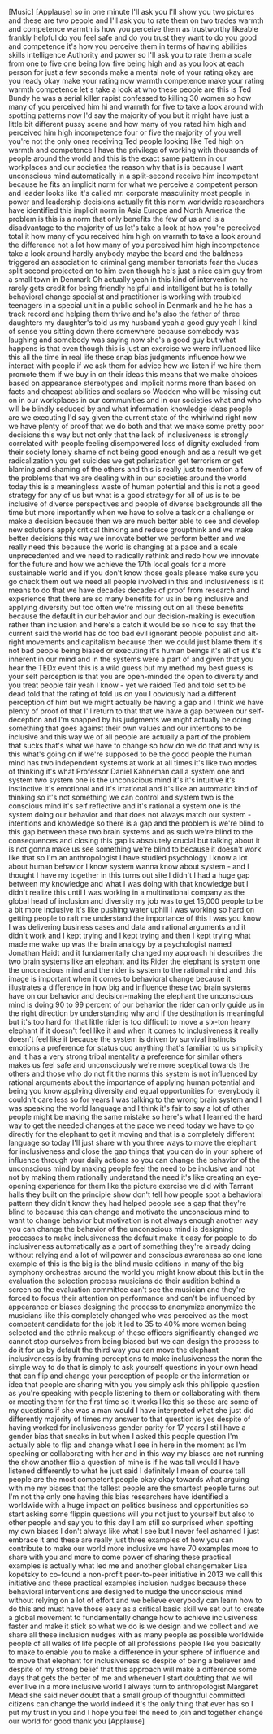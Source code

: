 
[Music]
[Applause]
so in one minute I&#39;ll ask you I&#39;ll show
you two pictures and these are two
people and I&#39;ll ask you to rate them on
two trades warmth and competence warmth
is how you perceive them as trustworthy
likeable frankly helpful do you feel
safe and do you trust they want to do
you good and competence it&#39;s how you
perceive them in terms of having
abilities skills intelligence Authority
and power so I&#39;ll ask you to rate them a
scale from one to five one being low
five being high and as you look at each
person for just a few seconds make a
mental note of your rating okay are you
ready okay
make your rating now warmth competence
make your rating warmth competence let&#39;s
take a look at who these people are
this is Ted Bundy he was a serial killer
rapist confessed to killing 30 women so
how many of you perceived him hi and
warmth for five to take a look around
with spotting patterns now I&#39;d say the
majority of you but it might have just a
little bit different pussy scene and how
many of you rated him high and perceived
him high incompetence four or five the
majority of you well you&#39;re not the only
ones receiving Ted people looking like
Ted high on warmth and competence I have
the privilege of working with thousands
of people around the world and this is
the exact same pattern in our workplaces
and our societies the reason why that is
is because I want unconscious mind
automatically in a split-second receive
him
incompetent because he fits an implicit
norm for what we perceive a competent
person and leader looks like it&#39;s called
mr. corporate masculinity most people in
power and leadership decisions actually
fit this norm worldwide researchers have
identified this implicit norm in Asia
Europe and North America the problem is
this is a norm that only benefits the
few of us and is a disadvantage to the
majority of us let&#39;s take a look at how
you&#39;re perceived total it how many of
you received him high on warmth to take
a look around the difference not a lot
how many of you perceived him high
incompetence take a look around
hardly anybody maybe the beard and the
baldness triggered an association to
criminal gang member
terrorists fear the Judas split second
projected on to him even though he&#39;s
just a nice calm guy from a small town
in Denmark Oh actually yeah in this kind
of intervention he rarely gets credit
for being friendly helpful and
intelligent but he is totally behavioral
change specialist and practitioner is
working with troubled teenagers in a
special unit in a public school in
Denmark and he he has a track record and
helping them thrive and he&#39;s also the
father of three daughters my daughter&#39;s
told us my husband
yeah a good guy
yeah I kind of sense you sitting down
there somewhere because somebody was
laughing and somebody was saying now
she&#39;s a good guy but what happens is
that even though this is just an
exercise we were influenced like this
all the time in real life these snap
bias judgments influence how we interact
with people if we ask them for advice
how we listen if we hire them promote
them if we buy in on their ideas this
means that we make choices based on
appearance stereotypes and implicit
norms more than based on facts and
cheapest abilities and scalars so Wadden
who will be missing out on in our
workplaces in our communities and in our
societies what and who will be blindly
seduced by and what information
knowledge ideas people are we executing
I&#39;d say given the current state of the
whirlwind right now we have plenty of
proof that we do both and that we make
some pretty poor decisions this way but
not only that the lack of inclusiveness
is strongly correlated with people
feeling disempowered loss of dignity
excluded from their society lonely shame
of not being good enough and as a result
we get radicalization you get suicides
we get polarization get terrorism or get
blaming and shaming of the others and
this is really just to mention a few of
the problems that we are dealing with in
our societies around the world today
this is a meaningless waste of human
potential
and this is not a good strategy for any
of us but what is a good strategy for
all of us is to be inclusive of diverse
perspectives and people of diverse
backgrounds
all the time but more importantly when
we have to solve a task or a challenge
or make a decision because then we are
much better able to see and develop new
solutions apply critical thinking and
reduce groupthink and we make better
decisions this way we innovate better we
perform better and we really need this
because the world is changing at a pace
and a scale unprecedented and we need to
radically rethink and redo how we
innovate for the future and how we
achieve the 17th local goals for a more
sustainable world and if you don&#39;t know
those goals please make sure you go
check them out we need all people
involved in this and inclusiveness is it
means to do that we have decades decades
of proof from research and experience
that there are so many benefits for us
in being inclusive and applying
diversity but too often we&#39;re missing
out on all these benefits because the
default in our behavior and our
decision-making is execution rather than
inclusion and here&#39;s a catch it would be
so nice to say that the current said the
world has do too bad evil ignorant
people populist and alt-right movements
and capitalism because then we could
just blame them it&#39;s not bad people
being biased or executing it&#39;s human
beings it&#39;s all of us
it&#39;s inherent in our mind and in the
systems were a part of and given that
you hear the TEDx event this is a wild
guess but my method my best guess is
your self perception is that you are
open-minded
the open to diversity and you treat
people fair yeah I know - yet we raided
Ted and told set to be dead told that
the rating of told us on you I obviously
had a different perception of him but we
might actually be having a gap and I
think we have plenty of proof of that
I&#39;ll return to that that we have a gap
between our self-deception and I&#39;m
snapped by his judgments we might
actually be doing something that goes
against their own values and our
intentions to be inclusive and this way
we of all people are actually a part of
the problem that sucks
that&#39;s what we have to change so how do
we do that
and why is this what&#39;s going on if we&#39;re
supposed to be the good people the human
mind has two independent systems at work
at all times it&#39;s like two modes of
thinking it&#39;s what Professor Daniel
Kahneman call a system one and system
two system one is the unconscious mind
it&#39;s it&#39;s intuitive it&#39;s instinctive
it&#39;s emotional and it&#39;s irrational and
it&#39;s like an automatic kind of thinking
so it&#39;s not something we can control and
system two is the conscious mind it&#39;s
self reflective and it&#39;s rational a
system one is the system doing our
behavior and that does not always match
our system - intentions and knowledge so
there is a gap and the problem is we&#39;re
blind to this gap between these two
brain systems and as such we&#39;re blind to
the consequences and closing this gap is
absolutely crucial but talking about it
is not gonna make us see something we&#39;re
blind to because it doesn&#39;t work like
that so I&#39;m an anthropologist I have
studied psychology I know a lot about
human behavior
I know system wanna know about system -
and I thought I have my
together in this turns out site I didn&#39;t
I had a huge gap between my knowledge
and what I was doing with that knowledge
but I didn&#39;t realize this until I was
working in a multinational company as
the global head of inclusion and
diversity my job was to get 15,000
people to be a bit more inclusive it&#39;s
like pushing water uphill I was working
so hard on getting people to raft me
understand the importance of this I was
you know I was delivering business cases
and data and rational arguments and it
didn&#39;t work and I kept trying and I kept
trying and then I kept trying what made
me wake up was the brain analogy by a
psychologist named Jonathan Haidt and it
fundamentally changed my approach hi
describes the two brain systems like an
elephant and its Rider
the elephant is system one the
unconscious mind and the rider is system
to the rational mind and this image is
important when it comes to behavioral
change because it illustrates a
difference in how big and influence
these two brain systems have on our
behavior and decision-making the
elephant the unconscious mind is doing
90 to 99 percent of our behavior the
rider can only guide us in the right
direction by understanding why and if
the destination is meaningful but it&#39;s
too hard for that little rider is too
difficult to move a six-ton heavy
elephant if it doesn&#39;t feel like it and
when it comes to inclusiveness it really
doesn&#39;t feel like it because the system
is driven by survival instincts emotions
a preference for status quo
anything that&#39;s familiar to us
simplicity and it has a very strong
tribal mentality a preference for
similar others makes us feel safe and
unconsciously we&#39;re more sceptical
towards the others and those who do not
fit the norms this system is not
influenced by rational arguments about
the importance of applying human
potential and
being you know applying diversity and
equal opportunities for everybody it
couldn&#39;t care less so for years I was
talking to the wrong brain system and I
was speaking the world language and I
think it&#39;s fair to say a lot of other
people might be making the same mistake
so here&#39;s what I learned the hard way to
get the needed changes at the pace we
need today we have to go directly for
the elephant to get it moving and that
is a completely different language so
today I&#39;ll just share with you three
ways to move the elephant for
inclusiveness and close the gap things
that you can do in your sphere of
influence through your daily actions so
you can change the behavior of the
unconscious mind by making people feel
the need to be inclusive and not not by
making them rationally understand the
need it&#39;s like creating an eye-opening
experience for them like the picture
exercise we did with Tarrant halls they
built on the principle show don&#39;t tell
how people spot a behavioral pattern
they didn&#39;t know they had helped people
see a gap that they&#39;re blind to because
this can change and motivate the
unconscious mind to want to change
behavior but motivation is not always
enough another way you can change the
behavior of the unconscious mind is
designing processes to make
inclusiveness the default make it easy
for people to do inclusiveness
automatically as a part of something
they&#39;re already doing without relying
and a lot of willpower and conscious
awareness so one lone example of this is
the big is the blind music editions in
many of the big symphony orchestras
around the world you might know about
this but in the evaluation the selection
process musicians do their audition
behind a screen so the evaluation
committee can&#39;t see the musician and
they&#39;re forced to focus their attention
on performance and can&#39;t be influenced
by appearance or biases designing the
process to anonymize anonymize the
musicians like this completely
changed who was perceived as the most
competent candidate for the job it led
to 35 to 40% more women being selected
and the ethnic makeup of these officers
significantly changed we cannot stop
ourselves from being biased but we can
design the process to do it for us by
default the third way you can move the
elephant inclusiveness is by framing
perceptions to make inclusiveness the
norm the simple way to do that is simply
to ask yourself questions in your own
head that can flip and change your
perception of people or the information
or idea that people are sharing with you
you simply ask this philippic question
as you&#39;re speaking with people listening
to them or collaborating with them or
meeting them for the first time so it
works like this so these are some of my
questions if she was a man
would I have interpreted what she just
did differently majority of times my
answer to that question is yes despite
of having worked for inclusiveness
gender parity for 17 years I still have
a gender bias that sneaks in but when I
asked this people question I&#39;m actually
able to flip and change what I see in
here in the moment as I&#39;m speaking or
collaborating with her and in this way
my biases are not running the show
another flip a question of mine is if he
was tall would I have listened
differently to what he just said I
definitely I mean of course tall people
are the most competent people
okay okay towards what arguing with me
my biases that the tallest people are
the smartest people turns out I&#39;m not
the only one having this bias
researchers have identified a worldwide
with a huge impact on politics business
and opportunities so start asking some
flippin questions will you not just to
yourself but also to other people and
say you to this day I am still so
surprised when spotting my own biases I
don&#39;t always like what I see
but I never feel ashamed I just embrace
it and these are really just three
examples of how you can contribute to
make our world more inclusive we have 70
examples more to share with you and more
to come
power of sharing these practical
examples is actually what led me and
another global changemaker Lisa kopetsky
to co-found a non-profit peer-to-peer
initiative in 2013 we call this
initiative and these practical examples
inclusion nudges because these
behavioral interventions are designed to
nudge the unconscious mind without
relying on a lot of effort and we
believe everybody can learn how to do
this and must have those easy as a
critical basic skill we set out to
create a global movement to
fundamentally change how to achieve
inclusiveness faster and make it stick
so what we do is we design and we
collect and we share all these inclusion
nudges with as many people as possible
worldwide people of all walks of life
people of all professions people like
you basically to make to enable you to
make a difference in your sphere of
influence and to move that elephant for
inclusiveness
so despite of being a believer and
despite of my strong belief that this
approach will make a difference some
days that gets the better of me and
whenever I start doubting that we will
ever live in a more inclusive world I
always turn to anthropologist Margaret
Mead she said never doubt that a small
group of thoughtful committed citizens
can change the world indeed it&#39;s the
only thing that ever has so I put my
trust in you and I hope you feel the
need to join and together change our
world for good thank you
[Applause]
